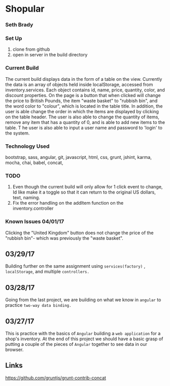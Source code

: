 # Shopular
### Seth Brady

### Set Up
1. clone from github
2. open in server in the build directory




### Current Build
The current build displays data in the form of a table on the view. Currently the data
is an array of objects held inside localStorage, accessed from inventory.services.
Each object contains id, name, price, quantity, color, and discount properties. On the page is a button
that when clicked will change the price to British Pounds, the item "waste basket"
to "rubbish bin", and the word color to "colour", which is located in the
table title. In addition, the user is able change the order in which the items are
displayed by clicking on the table header. The user is also able to change the quantity of items,
remove any item that has a quantity of 0, and is able to add new items to the table. T
he user is also able to input a user name and password to 'login' to the system.

### Technology Used
bootstrap, sass, angular, git, javascript, html, css, grunt, jshint, karma, mocha,
chai, babel, concat,

### TODO
1. Even though the current build will only allow for 1 click event to change, Id like
make it a toggle so that it can return to the original US dollars, text, naming.
2. Fix the error handling on the addItem function on the inventory.controller


### Known Issues 04/01/17
Clicking the "United Kingdom" button does not change the price of the
"rubbish bin"- which was previously the "waste basket".


## 03/29/17
Building further on the same assignment using ``services(factory)`` , ``localStorage``,
and multiple ``controllers.``

## 03/28/17
Going from the last project, we are building on what we know in ``angular`` to practice ``two-way
data binding.``

## 03/27/17
This is practice with the basics of ``Angular`` building a ``web application``
for a shop's inventory. At the end of this project we should have a basic
grasp of putting a couple of the pieces of ``Angular`` together to see data in
our browser.


## Links
https://github.com/gruntjs/grunt-contrib-concat
